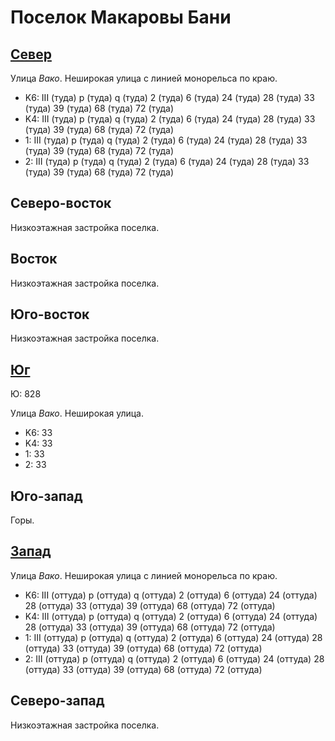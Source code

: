 # Поселок Макаровы Бани

## [Север](./395140.md)

Улица *Вако*.
Неширокая улица с линией монорельса по краю.

* K6:   III (туда)
        p (туда)    q (туда)
        2 (туда)    6 (туда)    24 (туда)   28 (туда)   33 (туда)   39 (туда)   68 (туда)   72 (туда)
* K4:   III (туда)
        p (туда)    q (туда)
        2 (туда)    6 (туда)    24 (туда)   28 (туда)   33 (туда)   39 (туда)   68 (туда)   72 (туда)
* 1:    III (туда)
        p (туда)    q (туда)
        2 (туда)    6 (туда)    24 (туда)   28 (туда)   33 (туда)   39 (туда)   68 (туда)   72 (туда)
* 2:    III (туда)
        p (туда)    q (туда)
        2 (туда)    6 (туда)    24 (туда)   28 (туда)   33 (туда)   39 (туда)   68 (туда)   72 (туда)

## Северо-восток

Низкоэтажная застройка поселка.

## Восток

Низкоэтажная застройка поселка.

## Юго-восток

Низкоэтажная застройка поселка.

## [Юг](./395160.md)

Ю:  828

Улица *Вако*.
Неширокая улица.

* K6:   33
* K4:   33
* 1:    33
* 2:    33

## Юго-запад

Горы.

## [Запад](./385150.md)

Улица *Вако*.
Неширокая улица с линией монорельса по краю.

* K6:   III (оттуда)
        p (оттуда)  q (оттуда)
        2 (оттуда)  6 (оттуда)  24 (оттуда) 28 (оттуда) 33 (оттуда) 39 (оттуда) 68 (оттуда) 72 (оттуда)
* K4:   III (оттуда)
        p (оттуда)  q (оттуда)
        2 (оттуда)  6 (оттуда)  24 (оттуда) 28 (оттуда) 33 (оттуда) 39 (оттуда) 68 (оттуда) 72 (оттуда)
* 1:    III (оттуда)
        p (оттуда)  q (оттуда)
        2 (оттуда)  6 (оттуда)  24 (оттуда) 28 (оттуда) 33 (оттуда) 39 (оттуда) 68 (оттуда) 72 (оттуда)
* 2:    III (оттуда)
        p (оттуда)  q (оттуда)
        2 (оттуда)  6 (оттуда)  24 (оттуда) 28 (оттуда) 33 (оттуда) 39 (оттуда) 68 (оттуда) 72 (оттуда)

## Северо-запад

Низкоэтажная застройка поселка.
